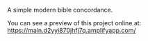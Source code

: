 A simple modern bible concordance.

You can see a preview of this project online at: https://main.d2yyi870jhfj7q.amplifyapp.com/
